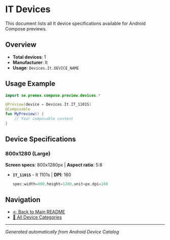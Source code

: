 # IT Devices

This document lists all It device specifications available for Android Compose previews.

## Overview

- **Total devices**: 1
- **Manufacturer**: It
- **Usage**: `Devices.It.DEVICE_NAME`

## Usage Example

```kotlin
import se.premex.compose.preview.devices.*

@Preview(device = Devices.It.IT_1101S)
@Composable
fun MyPreview() {
    // Your composable content
}
```

## Device Specifications

### 800x1280 (Large)

**Screen specs**: 800x1280px | **Aspect ratio**: 5:8

- **`IT_1101S`** - It 1101s | **DPI**: 160
  ```kotlin
  spec:width=800,height=1280,unit=px,dpi=160
  ```

## Navigation

- [← Back to Main README](../../README.md)
- [📱 All Device Categories](../README.md)

---
*Generated automatically from Android Device Catalog*

